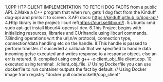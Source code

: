 1.CPP HTP CLIENT IMPLEMENTATION TO FETCH DOG FACTS from a public API.
2.Make a C++ program that when run; gets 1 dog fact from the Kinduff dog-api and prints it to screen.
3.API docs: https://kinduff.github.io/dog-api/
4.Http library in the project: licurl ref(https://curl.se/libcurl/).
5.Ubuntu cmd:
  sudo apt-get install libcurl4-openssl-dev.
6.This Project begins with initializing resources, libraries and CUrlhandle using libcurl commands. 
7.Binding operations w.rt the url,n/w protocol, connection type, connection/data handling etc on the handle.
8.This handle is passed to perform transfer. if succeded a callback that we specified to handle data incoming getsc executed and writes response to a response object. else an err is retured.
9. compiled using cmd: g++ -o client_obj_file client.cpp.
10. executed using terminal: ./client_obj_file.
//
Using Dockerfile
you can use dockerfile to run container outputs the fact by default. 
//
Using Docker image from registry
"docker pull coderocket9/cpp_client"

